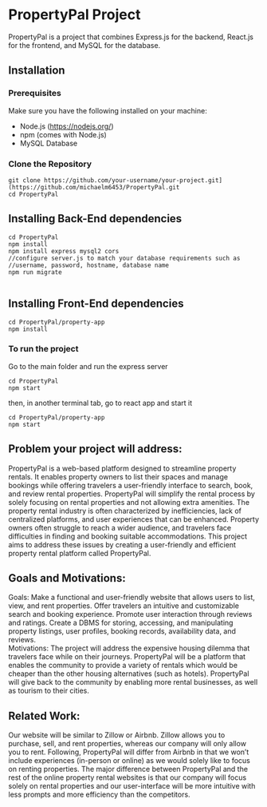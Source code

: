 # PropertyPal Project

PropertyPal is a project that combines Express.js for the backend, React.js for the frontend, and MySQL for the database.

## Installation

### Prerequisites

Make sure you have the following installed on your machine:

- Node.js (https://nodejs.org/)
- npm (comes with Node.js)
- MySQL Database

### Clone the Repository
```
git clone https://github.com/your-username/your-project.git](https://github.com/michaelm6453/PropertyPal.git
cd PropertyPal
```
## Installing Back-End dependencies

```
cd PropertyPal
npm install
npm install express mysql2 cors
//configure server.js to match your database requirements such as
//username, password, hostname, database name
npm run migrate


```

## Installing Front-End dependencies

```
cd PropertyPal/property-app
npm install

```
### To run the project

Go to the main folder and run the express server
```
cd PropertyPal
npm start
```
then, in another terminal tab, go to react app and start it
```
cd PropertyPal/property-app
npm start
```

Problem your project will address:
--
PropertyPal is a web-based platform designed to streamline property rentals. It enables property owners to list their spaces and manage bookings while offering travelers a user-friendly interface to search, book, and review rental properties. PropertyPal will simplify the rental process by solely focusing on rental properties and not allowing extra amenities. The property rental industry is often characterized by inefficiencies, lack of centralized platforms, and user experiences that can be enhanced. Property owners often struggle to reach a wider audience, and travelers face difficulties in finding and booking suitable accommodations. This project aims to address these issues by creating a user-friendly and efficient property rental platform called PropertyPal.

Goals and Motivations: 
--
Goals:
Make a functional and user-friendly website that allows users to list, view, and rent properties.
Offer travelers an intuitive and customizable search and booking experience.
Promote user interaction through reviews and ratings.
Create a DBMS for storing, accessing, and manipulating property listings, user profiles, booking records, availability data, and reviews. 	
Motivations:
The project will address the expensive housing dilemma that travelers face while on their journeys. PropertyPal will be a platform that enables the community to provide a variety of rentals which would be cheaper than the other housing alternatives (such as hotels). PropertyPal will give back to the community by enabling more rental businesses, as well as tourism to their cities. 

Related Work: 
--
Our website will be similar to Zillow or Airbnb. Zillow allows you to purchase, sell, and rent properties, whereas our company will only allow you to rent. Following, PropertyPal will differ from Airbnb in that we won’t include experiences (in-person or online) as we would solely like to focus on renting properties. The major difference between PropertyPal and the rest of the online property rental websites is that our company will focus solely on rental properties and our user-interface will be more intuitive with less prompts and more efficiency than the competitors. 
